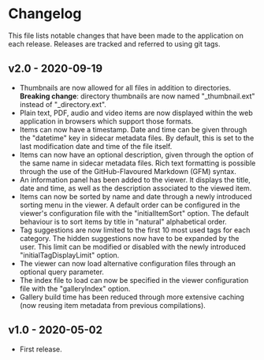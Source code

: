 # Changelog

This file lists notable changes that have been made to the application on each release.
Releases are tracked and referred to using git tags.

## v2.0 - 2020-09-19
- Thumbnails are now allowed for all files in addition to directories.
  __Breaking change__: directory thumbnails are now named "\_thumbnail.ext" instead of "\_directory.ext".
- Plain text, PDF, audio and video items are now displayed within the web application in browsers which support those formats.
- Items can now have a timestamp.
  Date and time can be given through the "datetime" key in sidecar metadata files.
  By default, this is set to the last modification date and time of the file itself.
- Items can now have an optional description, given through the option of the same name in sidecar metadata files.
  Rich text formatting is possible through the use of the GitHub-Flavoured Markdown (GFM) syntax.
- An information panel has been added to the viewer.
  It displays the title, date and time, as well as the description associated to the viewed item.
- Items can now be sorted by name and date through a newly introduced sorting menu in the viewer.
  A default order can be configured in the viewer's configuration file with the "initialItemSort" option.
  The default behaviour is to sort items by title in "natural" alphabetical order.
- Tag suggestions are now limited to the first 10 most used tags for each category.
  The hidden suggestions now have to be expanded by the user.
  This limit can be modified or disabled with the newly introduced "initialTagDisplayLimit" option.
- The viewer can now load alternative configuration files through an optional query parameter.
- The index file to load can now be specified in the viewer configuration file with the "galleryIndex" option.
- Gallery build time has been reduced through more extensive caching (now reusing item metadata from previous compilations).


## v1.0 - 2020-05-02
- First release.
